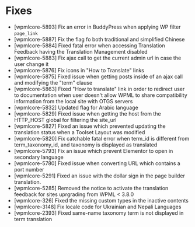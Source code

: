# Fixes
* [wpmlcore-5893] Fix an error in BuddyPress when applying WP filter `page_link`
* [wpmlcore-5887] Fix the flag fo both traditional and simplified Chinese
* [wpmlcore-5884] Fixed fatal error when accessing Translation Feedback having the Translation Management disabled
* [wpmlcore-5883] Fix ajax call to get the current admin url in case the user change it
* [wpmlcore-5876] Fix icons in "How to Translate" links
* [wpmlcore-5875] Fixed issue when getting posts inside of an ajax call and modifying the "term" clause
* [wpmlcore-5863] Fixed "How to translate" link in order to redirect user to documentation when user doesn't allow WPML to share compatibility information from the local site with OTGS servers
* [wpmlcore-5832] Updated flag for Arabic language
* [wpmlcore-5829] Fixed issue when getting the host from the HTTP_HOST global for filtering the site_url
* [wpmlcore-5827] Fixed an issue which prevented updating the translation status when a Toolset Layout was modified
* [wpmlcore-5820] Fix catchable fatal error when term_id is different from term_taxonomy_id, and taxonomy is displayed as translated
* [wpmlcore-5793] Fix an issue which prevent Elementor to open in secondary language
* [wpmlcore-5780] Fixed issue when converting URL which contains a port number
* [wpmlcore-5291] Fixed an issue with the dollar sign in the page builder translation.
* [wpmlcore-5285] Removed the notice to activate the translation feedback for sites uprgrading from WPML < 3.8.0
* [wpmlcore-326] Fixed the missing custom types in the inactive contents
* [wpmlcore-3148] Fix locale code for Ukrainian and Nepali Languages
* [wpmlcore-2393] Fixed same-name taxonomy term is not displayed in term translation